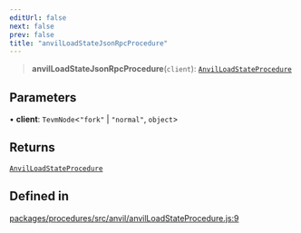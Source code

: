 ```yaml
---
editUrl: false
next: false
prev: false
title: "anvilLoadStateJsonRpcProcedure"
---
```


> **anvilLoadStateJsonRpcProcedure**(`client`): [`AnvilLoadStateProcedure`](/reference/tevm/procedures/type-aliases/anvilloadstateprocedure/)

## Parameters

• **client**: `TevmNode`\<`"fork"` \| `"normal"`, `object`\>

## Returns

[`AnvilLoadStateProcedure`](/reference/tevm/procedures/type-aliases/anvilloadstateprocedure/)

## Defined in

[packages/procedures/src/anvil/anvilLoadStateProcedure.js:9](https://github.com/evmts/tevm-monorepo/blob/main/packages/procedures/src/anvil/anvilLoadStateProcedure.js#L9)

